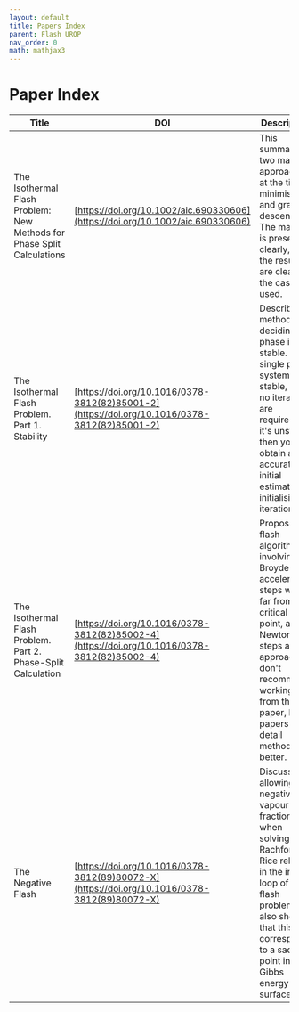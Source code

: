 ```yaml
---
layout: default
title: Papers Index
parent: Flash UROP
nav_order: 0
math: mathjax3
---
```


# Paper Index

| Title                                                                  | DOI                                          | Description                                                                                                                                                                                                                 |
| ---------------------------------------------------------------------- | -------------------------------------------- | --------------------------------------------------------------------------------------------------------------------------------------------------------------------------------------------------------------------------- |
| The Isothermal Flash Problem: New Methods for Phase Split Calculations | [https://doi.org/10.1002/aic.690330606](https://doi.org/10.1002/aic.690330606)        | This summarises two main approaches at the time, minimisation and gradient descent. The maths is presented clearly, and the results are clear for the cases used.                                                           |
| The Isothermal Flash Problem. Part 1. Stability                        | [https://doi.org/10.1016/0378-3812(82)85001-2](https://doi.org/10.1016/0378-3812(82)85001-2) | Describes a method of deciding if a phase is stable. If the single phase system is stable, then no iterations are required, if it's unstable then you still obtain an accurate initial estimate for initialising iterations |
| The Isothermal Flash Problem. Part 2. Phase-Split Calculation          | [https://doi.org/10.1016/0378-3812(82)85002-4](https://doi.org/10.1016/0378-3812(82)85002-4) | Proposes a flash algorithm involving Broyden acceleration steps whilst far from the critical point, and Newton steps as you approach. I don't recommend working from this paper, later papers detail methods better.        |
| The Negative Flash                                                     | [https://doi.org/10.1016/0378-3812(89)80072-X](https://doi.org/10.1016/0378-3812(89)80072-X) | Discusses allowing negative vapour fractions in when solving the Rachford-Rice relation in the inner loop of a flash problem. It also shows that this corresponds to a saddle point in the Gibbs energy surface.            |



